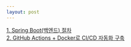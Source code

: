 ```yaml
---
layout: post
--- 
```


<a href="/board/ShopSphere/ShopSphere1">1. Spring Boot(백엔드) 절차</a><br>
<a href="/board/ShopSphere/ShopSphere2">2. GitHub Actions + Docker로 CI/CD 자동화 구축</a><br>
